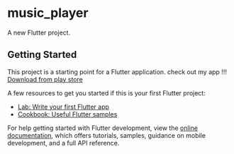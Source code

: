 # music_player

A new Flutter project.

## Getting Started

This project is a starting point for a Flutter application.
check out my app !!!
[Download from play store ](https://play.google.com/store/apps/details?id=in.sanju.music_player)

A few resources to get you started if this is your first Flutter project:

- [Lab: Write your first Flutter app](https://docs.flutter.dev/get-started/codelab)
- [Cookbook: Useful Flutter samples](https://docs.flutter.dev/cookbook)

For help getting started with Flutter development, view the
[online documentation](https://docs.flutter.dev/), which offers tutorials,
samples, guidance on mobile development, and a full API reference.
